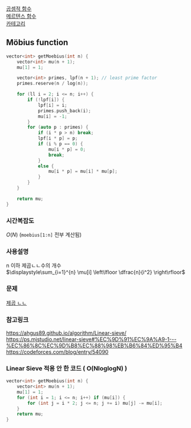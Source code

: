 [곱셈적 함수](/수학/곱셈적%20함수.md)   
[메르텐스 함수](/수학/메르텐스.md)   
[카테고리](/README.md)
## Möbius function
```cpp
vector<int> getMoebius(int n) {
    vector<int> mu(n + 1);
    mu[1] = 1;

    vector<int> primes, lpf(n + 1); // least prime factor
    primes.reserve(n / log(n));

    for (ll i = 2; i <= n; i++) {
        if (!lpf[i]) {
            lpf[i] = i;
            primes.push_back(i);
            mu[i] = -1;
        }
        for (auto p : primes) {
            if (i * p > n) break;
            lpf[i * p] = p;
            if (i % p == 0) {
                mu[i * p] = 0;
                break;
            }
            else {
                mu[i * p] = mu[i] * mu[p];
            }
        }
    }

    return mu;
}
```
### 시간복잡도
$O(N)$ (`moebius[1:n]` 전부 계산됨)   

### 사용설명
n 이하 제곱ㄴㄴ수의 개수   
$\displaystyle\sum_{i=1}^{n} \mu[i] \left\lfloor \dfrac{n}{i^2} \right\rfloor$   

### 문제
[제곱 ㄴㄴ](https://www.acmicpc.net/problem/1557)

### 참고링크
https://ahgus89.github.io/algorithm/Linear-sieve/   
https://ps.mjstudio.net/linear-sieve#%EC%9D%91%EC%9A%A9-1---%EC%86%8C%EC%9D%B8%EC%88%98%EB%B6%84%ED%95%B4   
https://codeforces.com/blog/entry/54090   

### Linear Sieve 적용 안 한 코드 ( O(NloglogN) )
```cpp
vector<int> getMoebius(int n) {
    vector<int> mu(n + 1);
    mu[1] = 1;
    for (int i = 1; i <= n; i++) if (mu[i]) {
        for (int j = i * 2; j <= n; j += i) mu[j] -= mu[i];
    }
    return mu;
}
```